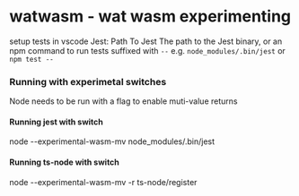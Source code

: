 # watwasm - wat wasm experimenting

setup tests in vscode
Jest: Path To Jest
The path to the Jest binary, or an npm command to run tests suffixed with `--` e.g. `node_modules/.bin/jest` or `npm test --`

### Running with experimetal switches

Node needs to be run with a flag to enable muti-value returns

#### Running jest with switch
node --experimental-wasm-mv node_modules/.bin/jest

#### Running ts-node with switch
node --experimental-wasm-mv -r ts-node/register
